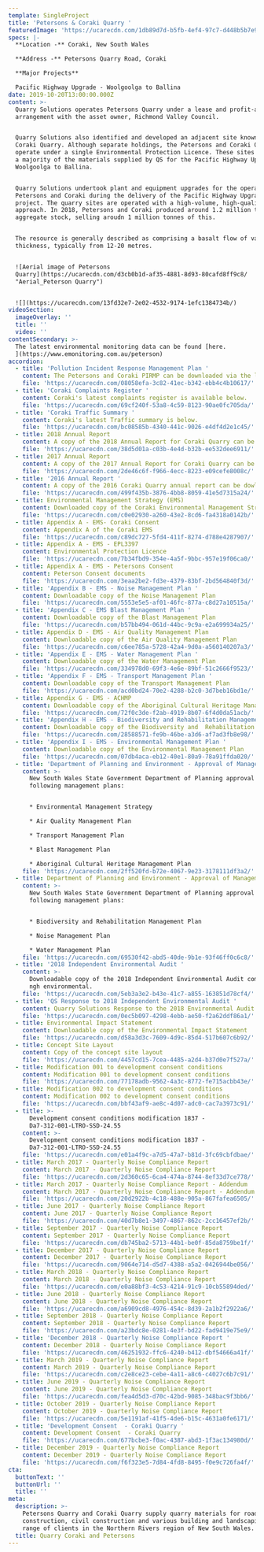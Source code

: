 ```yaml
---
template: SingleProject
title: 'Petersons & Coraki Quarry '
featuredImage: 'https://ucarecdn.com/1db89d7d-b5fb-4ef4-97c7-d448b5b7e940/'
specs: |-
  **Location -** Coraki, New South Wales

  **Address -** Petersons Quarry Road, Coraki 

  **Major Projects**

  Pacific Highway Upgrade - Woolgoolga to Ballina
date: 2019-10-20T13:00:00.000Z
content: >-
  Quarry Solutions operates Petersons Quarry under a lease and profit-a-prende
  arrangement with the asset owner, Richmond Valley Council. 


  Quarry Solutions also identified and developed an adjacent site known as the
  Coraki Quarry. Although separate holdings, the Petersons and Coraki Quarries
  operate under a single Environmental Protection Licence. These sites provided
  a majority of the materials supplied by QS for the Pacific Highway Upgrade -
  Woolgoolga to Ballina. 


  Quarry Solutions undertook plant and equipment upgrades for the operation of
  Petersons and Coraki during the delivery of the Pacific Highway Upgrade
  project. The quarry sites are operated with a high-volume, high-quality
  approach. In 2018, Petersons and Coraki produced around 1.2 million tonnes of
  aggregate stock, selling aroudn 1 million tonnes of this. 


  The resource is generally described as comprising a basalt flow of varying
  thickness, typically from 12-20 metres. 


  ![Aerial image of Petersons
  Quarry](https://ucarecdn.com/d3cb0b1d-af35-4881-8d93-80cafd8ff9c8/
  "Aerial_Peterson Quarry")


  ![](https://ucarecdn.com/13fd32e7-2e02-4532-9174-1efc1384734b/)
videoSection:
  imageOverlay: ''
  title: ''
  video: ''
contentSecondary: >-
  The latest environmental monitoring data can be found [here.
  ](https://www.emonitoring.com.au/peterson)
accordion:
  - title: 'Pollution Incident Response Management Plan '
    content: The Petersons and Coraki PIRMP can be downloaded via the link below.
    file: 'https://ucarecdn.com/08058efa-3c82-41ec-b342-ebb4c4b10617/'
  - title: 'Coraki Complaints Register '
    content: Coraki's latest complaints register is available below.
    file: 'https://ucarecdn.com/69cf240f-53a8-4c59-8123-90ae0fc705da/'
  - title: 'Coraki Traffic Summary '
    content: Coraki's latest Traffic summary is below.
    file: 'https://ucarecdn.com/bc08585b-4340-441c-9026-e4df4d2e1c45/'
  - title: 2018 Annual Report
    content: A copy of the 2018 Annual Report for Coraki Quarry can be downloaded here.
    file: 'https://ucarecdn.com/38d5d01a-c03b-4e4d-b32b-ee532dee6911/'
  - title: 2017 Annual Report
    content: A copy of the 2017 Annual Report for Coraki Quarry can be downloaded here.
    file: 'https://ucarecdn.com/2de46c6f-f966-4ecc-8223-e09cefe8008c/'
  - title: '2016 Annual Report '
    content: A copy of the 2016 Coraki Quarry annual report can be dowloaded here.
    file: 'https://ucarecdn.com/499f435b-3876-4bb8-8059-41e5d7315a24/'
  - title: Environmental Management Strategy (EMS)
    content: Downloaded copy of the Coraki Environmental Management Strategy
    file: 'https://ucarecdn.com/c0e02930-a260-43e2-8cd6-fa4318a0142b/'
  - title: Appendix A - EMS- Coraki Consent
    content: Appendix A of the Coraki EMS
    file: 'https://ucarecdn.com/c89dc727-5fd4-411f-8274-d788e4287907/'
  - title: Appendix A - EMS - EPL3397
    content: Environmental Protection Licence
    file: 'https://ucarecdn.com/7b34fbd9-354e-4a5f-9bbc-957e19f06ca0/'
  - title: Appendix A - EMS - Petersons Consent
    content: Peterson Consent documents
    file: 'https://ucarecdn.com/3eaa2be2-fd3e-4379-83bf-2bd564840f3d/'
  - title: 'Appendix B - EMS - Noise Management Plan '
    content: Downloadable copy of the Noise Management Plan
    file: 'https://ucarecdn.com/5553e5e5-af01-46fc-877a-c8d27a10515a/'
  - title: 'Appendix C - EMS Blast Management Plan '
    content: Downloadable copy of the Blast Management Plan
    file: 'https://ucarecdn.com/b57bb494-061d-44bc-9c9a-e2a699934a25/'
  - title: Appendix D - EMS - Air Quality Management Plan
    content: Downloadable copy of the Air Quality Management Plan
    file: 'https://ucarecdn.com/c6ee785a-5728-42a4-9d0a-a560140207a3/'
  - title: 'Appendix E - EMS - Water Management Plan '
    content: Downloadable copy of the Water Management Plan
    file: 'https://ucarecdn.com/334978d0-69f3-4e6e-89bf-51c2666f9523/'
  - title: 'Appendix F - EMS - Transport Management Plan '
    content: Downloadable copy of the Transport Management Plan
    file: 'https://ucarecdn.com/acd0bd24-70e2-4288-b2c0-3d7beb16bd1e/'
  - title: Appendix G - EMS - ACHMP
    content: Downloadable copy of the Aboriginal Cultural Heritage Management Plan
    file: 'https://ucarecdn.com/72f0c3de-f2ab-4919-8b07-6f4d0da51acb/'
  - title: 'Appendix H - EMS - Biodiversity and Rehabilitation Management Plan '
    content: Downloadable copy of the Biodiversity and  Rehabilitation Management Plan
    file: 'https://ucarecdn.com/28588571-fe9b-46be-a3d6-af7ad3fb8e98/'
  - title: 'Appendix I - EMS - Environmental Management Plan '
    content: Downloadable copy of the Environmental Management Plan
    file: 'https://ucarecdn.com/07db4aca-eb12-40e1-80a9-78a91ffda020/'
  - title: 'Department of Planning and Environment - Approval of Management Plans '
    content: >-
      New South Wales State Government Department of Planning approval of the
      following management plans: 


      * Environmental Management Strategy 

      * Air Quality Management Plan 

      * Transport Management Plan 

      * Blast Management Plan 

      * Aboriginal Cultural Heritage Management Plan
    file: 'https://ucarecdn.com/2ff520fd-b72e-4067-9e23-3178111df3a2/'
  - title: Department of Planning and Environment - Approval of Management Plans
    content: >-
      New South Wales State Government Department of Planning approval of the
      following management plans: 


      * Biodiversity and Rehabilitation Management Plan

      * Noise Management Plan 

      * Water Management Plan
    file: 'https://ucarecdn.com/69530f42-abd5-40de-9b1e-93f46ff0c6c8/'
  - title: '2018 Independent Environmental Audit '
    content: >-
      Downloadable copy of the 2018 Independent Environmental Audit completed by
      ngh environmental.
    file: 'https://ucarecdn.com/5eb3a3e2-b43e-41c7-a855-163851d78cf4/'
  - title: 'QS Response to 2018 Independent Environmental Audit '
    content: Quarry Solutions Response to the 2018 Environmental Audit.
    file: 'https://ucarecdn.com/0ec5b097-4298-4ebb-ae50-f2a62ddf86a1/'
  - title: Environmental Impact Statement
    content: Downloadable copy of the Environmental Impact Statement
    file: 'https://ucarecdn.com/d58a3d3c-7609-4d9c-85d4-517b607c6b92/'
  - title: Concept Site Layout
    content: Copy of the concept site layout
    file: 'https://ucarecdn.com/4457cd15-7cea-4485-a2d4-b37d0e7f527a/'
  - title: Modification 001 to development consent conditions
    content: Modification 001 to development consent conditions
    file: 'https://ucarecdn.com/77178adb-9562-4a3c-8772-fe715acbb43e/'
  - title: Modification 002 to development consent conditions
    content: Modification 002 to development consent conditions
    file: 'https://ucarecdn.com/bbf43af9-ae8c-4d07-adc0-cac7a3973c91/'
  - title: >-
      Development consent conditions modification 1837 -
      Da7-312-001-LTRO-SSD-24.55
    content: >-
      Development consent conditions modification 1837 -
      Da7-312-001-LTRO-SSD-24.55
    file: 'https://ucarecdn.com/e01a4f9c-a7d5-47a7-b81d-3fc69cbfdbae/'
  - title: March 2017 - Quarterly Noise Compliance Report
    content: March 2017 - Quarterly Noise Compliance Report
    file: 'https://ucarecdn.com/2d360c65-6ca4-474a-8744-8ef33d7ce778/'
  - title: March 2017 - Quarterly Noise Compliance Report - Addendum
    content: March 2017 - Quarterly Noise Compliance Report - Addendum
    file: 'https://ucarecdn.com/20d2922b-4c18-488e-905a-867fafea6505/'
  - title: June 2017 - Quarterly Noise Compliance Report
    content: June 2017 - Quarterly Noise Compliance Report
    file: 'https://ucarecdn.com/40d7b8e1-3497-4867-862c-2cc16457ef2b/'
  - title: September 2017 - Quarterly Noise Compliance Report
    content: September 2017 - Quarterly Noise Compliance Report
    file: 'https://ucarecdn.com/db745ba2-5713-44b1-be0f-85da8759be1f/'
  - title: December 2017 - Quarterly Noise Compliance Report
    content: December 2017 - Quarterly Noise Compliance Report
    file: 'https://ucarecdn.com/9064e714-d5d7-4388-a5a2-0426944be056/'
  - title: March 2018 - Quarterly Noise Compliance Report
    content: March 2018 - Quarterly Noise Compliance Report
    file: 'https://ucarecdn.com/e0a88bf3-4c53-4214-91c9-10cb55894ded/'
  - title: June 2018 - Quarterly Noise Compliance Report
    content: June 2018 - Quarterly Noise Compliance Report
    file: 'https://ucarecdn.com/a6909cd8-4976-454c-8d39-2a1b2f2922a6/'
  - title: September 2018 - Quarterly Noise Compliance Report
    content: September 2018 - Quarterly Noise Compliance Report
    file: 'https://ucarecdn.com/a23bdc8e-0281-4e3f-bd22-fad9419e75e9/'
  - title: 'December 2018 - Quarterly Noise Compliance Report '
    content: December 2018 - Quarterly Noise Compliance Report
    file: 'https://ucarecdn.com/46251932-ffc6-4240-b412-dbf54666a41f/'
  - title: March 2019 - Quarterly Noise Compliance Report
    content: March 2019 - Quarterly Noise Compliance Report
    file: 'https://ucarecdn.com/c2e8ce23-cebe-4a11-a8c6-c4027c6b7c91/'
  - title: June 2019 - Quarterly Noise Compliance Report
    content: June 2019 - Quarterly Noise Compliance Report
    file: 'https://ucarecdn.com/fea4d5d3-d70c-42bd-9085-348bac9f3bb6/'
  - title: October 2019 - Quarterly Noise Compliance Report
    content: October 2019 - Quarterly Noise Compliance Report
    file: 'https://ucarecdn.com/5e1191af-41f5-4de6-b15c-4631a0fe6171/'
  - title: 'Development Consent  - Coraki Quarry '
    content: Development Consent  - Coraki Quarry
    file: 'https://ucarecdn.com/677bcbe3-f0ac-4387-abd3-1f3ac134980d/'
  - title: December 2019 - Quarterly Noise Compliance Report
    content: December 2019 - Quarterly Noise Compliance Report
    file: 'https://ucarecdn.com/f6f323e5-7d84-4fd8-8495-f0e9c726fa4f/'
cta:
  buttonText: ''
  buttonUrl: ''
  title: ''
meta:
  description: >-
    Petersons Quarry and Coraki Quarry supply quarry materials for road
    construction, civil construction and various building and landscaping to a
    range of clients in the Northern Rivers region of New South Wales. 
  title: Quarry Coraki and Petersons
---
```


